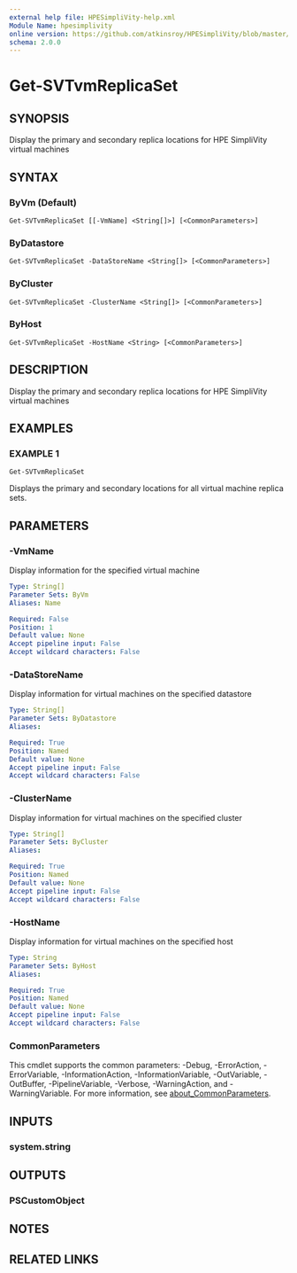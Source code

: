 ```yaml
---
external help file: HPESimpliVity-help.xml
Module Name: hpesimplivity
online version: https://github.com/atkinsroy/HPESimpliVity/blob/master/docs/Get-SVTdatastoreComputeNode.md
schema: 2.0.0
---
```


# Get-SVTvmReplicaSet

## SYNOPSIS
Display the primary and secondary replica locations for HPE SimpliVity virtual machines

## SYNTAX

### ByVm (Default)
```
Get-SVTvmReplicaSet [[-VmName] <String[]>] [<CommonParameters>]
```

### ByDatastore
```
Get-SVTvmReplicaSet -DataStoreName <String[]> [<CommonParameters>]
```

### ByCluster
```
Get-SVTvmReplicaSet -ClusterName <String[]> [<CommonParameters>]
```

### ByHost
```
Get-SVTvmReplicaSet -HostName <String> [<CommonParameters>]
```

## DESCRIPTION
Display the primary and secondary replica locations for HPE SimpliVity virtual machines

## EXAMPLES

### EXAMPLE 1
```
Get-SVTvmReplicaSet
```

Displays the primary and secondary locations for all virtual machine replica sets.

## PARAMETERS

### -VmName
Display information for the specified virtual machine

```yaml
Type: String[]
Parameter Sets: ByVm
Aliases: Name

Required: False
Position: 1
Default value: None
Accept pipeline input: False
Accept wildcard characters: False
```

### -DataStoreName
Display information for virtual machines on the specified datastore

```yaml
Type: String[]
Parameter Sets: ByDatastore
Aliases:

Required: True
Position: Named
Default value: None
Accept pipeline input: False
Accept wildcard characters: False
```

### -ClusterName
Display information for virtual machines on the specified cluster

```yaml
Type: String[]
Parameter Sets: ByCluster
Aliases:

Required: True
Position: Named
Default value: None
Accept pipeline input: False
Accept wildcard characters: False
```

### -HostName
Display information for virtual machines on the specified host

```yaml
Type: String
Parameter Sets: ByHost
Aliases:

Required: True
Position: Named
Default value: None
Accept pipeline input: False
Accept wildcard characters: False
```

### CommonParameters
This cmdlet supports the common parameters: -Debug, -ErrorAction, -ErrorVariable, -InformationAction, -InformationVariable, -OutVariable, -OutBuffer, -PipelineVariable, -Verbose, -WarningAction, and -WarningVariable. For more information, see [about_CommonParameters](http://go.microsoft.com/fwlink/?LinkID=113216).

## INPUTS

### system.string
## OUTPUTS

### PSCustomObject
## NOTES

## RELATED LINKS
